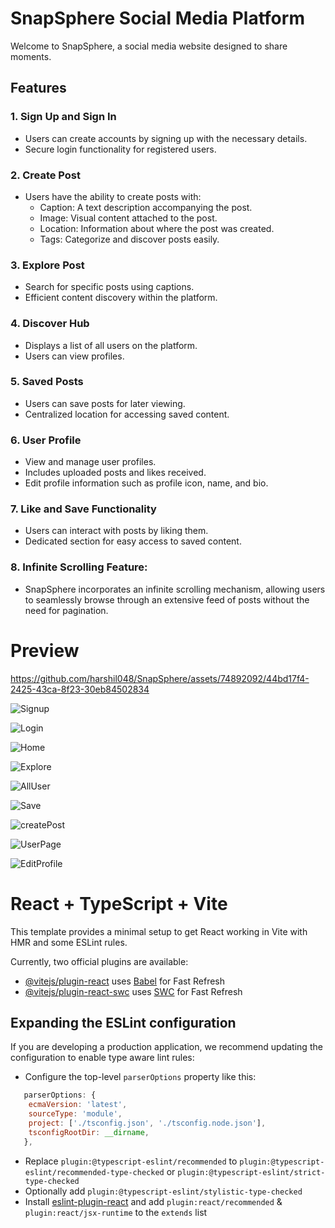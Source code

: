 # SnapSphere Social Media Platform

Welcome to SnapSphere, a social media website designed to share moments.

## Features

### 1. Sign Up and Sign In
- Users can create accounts by signing up with the necessary details.
- Secure login functionality for registered users.

### 2. Create Post
- Users have the ability to create posts with:
  - Caption: A text description accompanying the post.
  - Image: Visual content attached to the post.
  - Location: Information about where the post was created.
  - Tags: Categorize and discover posts easily.

### 3. Explore Post
- Search for specific posts using captions.
- Efficient content discovery within the platform.

### 4. Discover Hub
- Displays a list of all users on the platform.
- Users can view profiles.

### 5. Saved Posts
- Users can save posts for later viewing.
- Centralized location for accessing saved content.

### 6. User Profile
- View and manage user profiles.
- Includes uploaded posts and likes received.
- Edit profile information such as profile icon, name, and bio.

### 7. Like and Save Functionality
- Users can interact with posts by liking them.
- Dedicated section for easy access to saved content.

### 8. Infinite Scrolling Feature:
- SnapSphere incorporates an infinite scrolling mechanism, allowing users to seamlessly browse through an extensive feed of posts without the need for pagination.
# Preview

https://github.com/harshil048/SnapSphere/assets/74892092/44bd17f4-2425-43ca-8f23-30eb84502834

![Signup](https://github.com/harshil048/SnapSphere/assets/74892092/9551fee4-6963-48fa-9885-7a974ca10cf0)

![Login](https://github.com/harshil048/SnapSphere/assets/74892092/7b234985-a947-41a4-9e53-a972cb4e96c7)

![Home](https://github.com/harshil048/SnapSphere/assets/74892092/dc0f5363-0901-4f4b-a2b5-473d53014781)

![Explore](https://github.com/harshil048/SnapSphere/assets/74892092/4fc88c13-1089-4692-a982-a1888cb9b3c0)

![AllUser](https://github.com/harshil048/SnapSphere/assets/74892092/cdf67567-62b9-4d65-914c-b36b72648e25)

![Save](https://github.com/harshil048/SnapSphere/assets/74892092/33738547-97f3-417e-ae10-3b44bf59f0ef)

![createPost](https://github.com/harshil048/SnapSphere/assets/74892092/40d670e7-27aa-4e7e-a597-165945bc4a6e)

![UserPage](https://github.com/harshil048/SnapSphere/assets/74892092/eeb4f0a7-c5cd-424a-bfcc-4e765faa9c35)

![EditProfile](https://github.com/harshil048/SnapSphere/assets/74892092/348de672-4910-4cc7-91c1-8ac84e29b3e3)

# React + TypeScript + Vite

This template provides a minimal setup to get React working in Vite with HMR and some ESLint rules.

Currently, two official plugins are available:

- [@vitejs/plugin-react](https://github.com/vitejs/vite-plugin-react/blob/main/packages/plugin-react/README.md) uses [Babel](https://babeljs.io/) for Fast Refresh
- [@vitejs/plugin-react-swc](https://github.com/vitejs/vite-plugin-react-swc) uses [SWC](https://swc.rs/) for Fast Refresh

## Expanding the ESLint configuration

If you are developing a production application, we recommend updating the configuration to enable type aware lint rules:

- Configure the top-level `parserOptions` property like this:

```js
   parserOptions: {
    ecmaVersion: 'latest',
    sourceType: 'module',
    project: ['./tsconfig.json', './tsconfig.node.json'],
    tsconfigRootDir: __dirname,
   },
```

- Replace `plugin:@typescript-eslint/recommended` to `plugin:@typescript-eslint/recommended-type-checked` or `plugin:@typescript-eslint/strict-type-checked`
- Optionally add `plugin:@typescript-eslint/stylistic-type-checked`
- Install [eslint-plugin-react](https://github.com/jsx-eslint/eslint-plugin-react) and add `plugin:react/recommended` & `plugin:react/jsx-runtime` to the `extends` list
